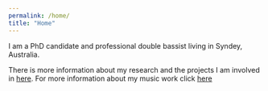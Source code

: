```yaml
---
permalink: /home/
title: "Home"
---
```


I am a PhD candidate and professional double bassist living in Syndey, Australia.

There is more information about my research and the projects I am involved in [here](https://jbisits.github.io/research/).
For more information about my music work click [here](https://jbisits.github.io/music/)
